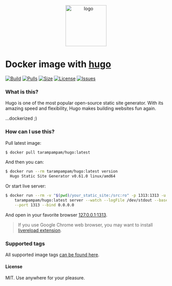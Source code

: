 <p align="center">
  <img alt="logo" src="https://hsto.org/webt/5e/qm/xf/5eqmxfiuapmg6yxmtvh1dpiaxuy.png" width="128" />
</p>

# Docker image with [hugo][hugo]

[![Build][badge_build]][link_build]
[![Pulls][badge_pulls]][link_docker_tags]
[![Size][badge_size]][link_docker_tags]
[![License][badge_license]][link_license]
[![Issues][badge_issues]][link_issues]

### What is this?

Hugo is one of the most popular open-source static site generator. With its amazing speed and flexibility, Hugo makes building websites fun again.

...dockerized ;)

### How can I use this?

Pull latest image:

```bash
$ docker pull tarampampam/hugo:latest
```

And then you can:

```bash
$ docker run --rm tarampampam/hugo:latest version
  Hugo Static Site Generator v0.61.0 linux/amd64
```

Or start live server:

```bash
$ docker run --rm -v "$(pwd)/your_static_site:/src:ro" -p 1313:1313 -u $(id -u):$(id -g) \
    tarampampam/hugo:latest server --watch --logFile /dev/stdout --baseURL 'http://127.0.0.1:1313/' \
    --port 1313 --bind 0.0.0.0
```

And open in your favorite browser [127.0.0.1:1313](http://127.0.0.1:1313/).

> If you use Google Chrome web browser, you may want to install [livereload extension][livereload].

### Supported tags

All supported image tags [can be found here][link_docker_tags].

#### License

MIT. Use anywhere for your pleasure.

[badge_build]:https://img.shields.io/docker/build/tarampampam/hugo.svg?style=flat&maxAge=30
[badge_pulls]:https://img.shields.io/docker/pulls/tarampampam/hugo.svg?style=flat&maxAge=30
[badge_size]:https://img.shields.io/microbadger/image-size/tarampampam/hugo?style=flat
[badge_license]:https://img.shields.io/github/license/tarampampam/hugo-docker.svg?style=flat&maxAge=30
[badge_issues]:https://img.shields.io/github/issues/tarampampam/hugo-docker.svg?style=flat&maxAge=30
[link_build]:https://hub.docker.com/r/tarampampam/hugo/builds/
[link_license]:https://github.com/tarampampam/hugo-docker/blob/master/LICENSE
[link_issues]:https://github.com/tarampampam/hugo-docker/issues
[link_docker_tags]:https://hub.docker.com/r/tarampampam/hugo/tags
[docker_hub]:https://hub.docker.com/r/tarampampam/hugo-docker/
[hugo]:https://gohugo.io/
[livereload]:https://chrome.google.com/webstore/detail/livereload/jnihajbhpnppcggbcgedagnkighmdlei
